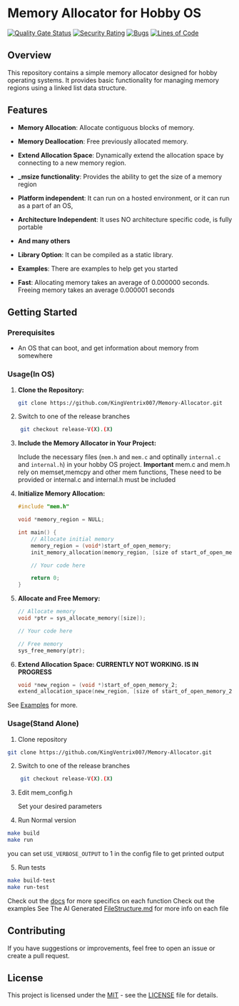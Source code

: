 # Memory Allocator for Hobby OS

[![Quality Gate Status](https://sonarcloud.io/api/project_badges/measure?project=KingVentrix007_Memory-Allocator&metric=alert_status)](https://sonarcloud.io/dashboard?id=KingVentrix007_Memory-Allocator)
[![Security Rating](https://sonarcloud.io/api/project_badges/measure?project=KingVentrix007_Memory-Allocator&metric=security_rating)](https://sonarcloud.io/dashboard?id=KingVentrix007_Memory-Allocator)
[![Bugs](https://sonarcloud.io/api/project_badges/measure?project=KingVentrix007_Memory-Allocator&metric=bugs)](https://sonarcloud.io/dashboard?id=KingVentrix007_Memory-Allocator)
[![Lines of Code](https://sonarcloud.io/api/project_badges/measure?project=KingVentrix007_Memory-Allocator&metric=ncloc)](https://sonarcloud.io/dashboard?id=KingVentrix007_Memory-Allocator)


## Overview

This repository contains a simple memory allocator designed for hobby operating systems. It provides basic functionality for managing memory regions using a linked list data structure.


## Features

- **Memory Allocation**: Allocate contiguous blocks of memory.
- **Memory Deallocation**: Free previously allocated memory.
- **Extend Allocation Space**: Dynamically extend the allocation space by connecting to a new memory region.
- **_msize functionality**:
Provides the ability to get the size of a memory region
- **Platform independent**:
It can run on a hosted environment, or it can run as a part of an OS,
- **Architecture Independent**:
It uses NO architecture specific code, is fully portable
- **And many others**
- **Library Option**:
It can be compiled as a static library.
- **Examples**:
There are examples to help get you started

- **Fast**: 
Allocating memory takes an average of 0.000000 seconds. Freeing memory takes an average 0.000001 seconds



## Getting Started

### Prerequisites

- An OS that can boot, and get information about memory from somewhere

### Usage(In OS)

1. **Clone the Repository:**

    ```bash
    git clone https://github.com/KingVentrix007/Memory-Allocator.git
    ```

2. Switch to one of the release branches

```bash
    git checkout release-V(X).(X)
```

3. **Include the Memory Allocator in Your Project:**

    Include the necessary files (`mem.h` and `mem.c` and optinally `internal.c` and `internal.h`) in your hobby OS project.
    **Important** mem.c and mem.h rely on memset,memcpy and other mem functions, These need to be provided or internal.c and internal.h must be included

4. **Initialize Memory Allocation:**

    ```c
    #include "mem.h"
    
    void *memory_region = NULL;

    int main() {
        // Allocate initial memory
        memory_region = (void*)start_of_open_memory;
        init_memory_allocation(memory_region, [size of start_of_open_memory]);

        // Your code here

        return 0;
    }
    ```

5. **Allocate and Free Memory:**

    ```c
    // Allocate memory
    void *ptr = sys_allocate_memory([size]);

    // Your code here

    // Free memory
    sys_free_memory(ptr);
    ```

6. **Extend Allocation Space:**
    **CURRENTLY NOT WORKING. IS IN PROGRESS**

    ```c
    void *new_region = (void *)start_of_open_memory_2;
    extend_allocation_space(new_region, [size of start_of_open_memory_2]);
    ```

See [Examples](/docs/examples/basic.md#basic-memory-allocation-and-deallocation) for more.

### Usage(Stand Alone)

1. Clone repository

```bash
git clone https://github.com/KingVentrix007/Memory-Allocator.git
```

2. Switch to one of the release branches

```bash
    git checkout release-V(X).(X)
```

3. Edit mem_config.h

    Set your desired parameters

4. Run Normal version

```bash
make build
make run
```

you can set `USE_VERBOSE_OUTPUT` to 1 in the config file to get printed output

5. Run tests

```bash
make build-test
make run-test
```
Check out the [docs](docs/html/index.html) for more specifics on each function
Check out the examples
See The AI Generated [FileStructure.md](docs/FilesStructure.md) for more info on each file

## Contributing

If you have suggestions or improvements, feel free to open an issue or create a pull request.

## License

This project is licensed under the [MIT](https://opensource.org/license/mit/) - see the [LICENSE](LICENSE) file for details.
